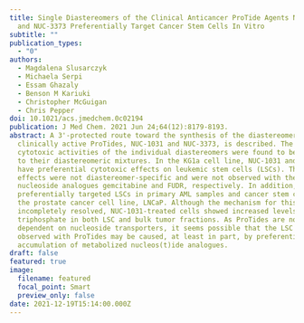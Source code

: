 ```yaml
---
title: Single Diastereomers of the Clinical Anticancer ProTide Agents NUC-1031
  and NUC-3373 Preferentially Target Cancer Stem Cells In Vitro
subtitle: ""
publication_types:
  - "0"
authors:
  - Magdalena Slusarczyk
  - Michaela Serpi
  - Essam Ghazaly
  - Benson M Kariuki
  - Christopher McGuigan
  - Chris Pepper
doi: 10.1021/acs.jmedchem.0c02194
publication: J Med Chem. 2021 Jun 24;64(12):8179-8193.
abstract: A 3'-protected route toward the synthesis of the diastereomers of
  clinically active ProTides, NUC-1031 and NUC-3373, is described. The in vitro
  cytotoxic activities of the individual diastereomers were found to be similar
  to their diastereomeric mixtures. In the KG1a cell line, NUC-1031 and NUC-3373
  have preferential cytotoxic effects on leukemic stem cells (LSCs). These
  effects were not diastereomer-specific and were not observed with the parental
  nucleoside analogues gemcitabine and FUDR, respectively. In addition, NUC-1031
  preferentially targeted LSCs in primary AML samples and cancer stem cells in
  the prostate cancer cell line, LNCaP. Although the mechanism for this remains
  incompletely resolved, NUC-1031-treated cells showed increased levels of
  triphosphate in both LSC and bulk tumor fractions. As ProTides are not
  dependent on nucleoside transporters, it seems possible that the LSC targeting
  observed with ProTides may be caused, at least in part, by preferential
  accumulation of metabolized nucleos(t)ide analogues.
draft: false
featured: true
image:
  filename: featured
  focal_point: Smart
  preview_only: false
date: 2021-12-19T15:14:00.000Z
---
```

